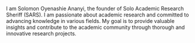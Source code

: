 I am Solomon Oyenashie Ananyi, the founder of Solo Academic Research Sheriff (SARS). I am passionate about academic research and committed to advancing knowledge in various fields. My goal is to provide valuable insights and contribute to the academic community through thorough and innovative research projects.
